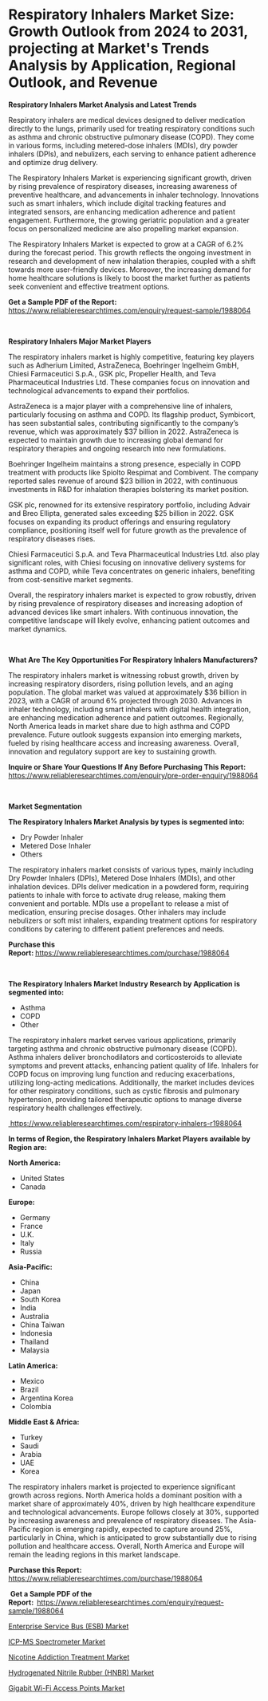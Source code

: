 <p><h1>Respiratory Inhalers Market Size: Growth Outlook from 2024 to 2031, projecting at Market's Trends Analysis by Application, Regional Outlook, and Revenue</h1></p><p><strong>Respiratory Inhalers Market Analysis and Latest Trends</strong></p>
<p><p>Respiratory inhalers are medical devices designed to deliver medication directly to the lungs, primarily used for treating respiratory conditions such as asthma and chronic obstructive pulmonary disease (COPD). They come in various forms, including metered-dose inhalers (MDIs), dry powder inhalers (DPIs), and nebulizers, each serving to enhance patient adherence and optimize drug delivery.</p><p>The Respiratory Inhalers Market is experiencing significant growth, driven by rising prevalence of respiratory diseases, increasing awareness of preventive healthcare, and advancements in inhaler technology. Innovations such as smart inhalers, which include digital tracking features and integrated sensors, are enhancing medication adherence and patient engagement. Furthermore, the growing geriatric population and a greater focus on personalized medicine are also propelling market expansion.</p><p>The Respiratory Inhalers Market is expected to grow at a CAGR of 6.2% during the forecast period. This growth reflects the ongoing investment in research and development of new inhalation therapies, coupled with a shift towards more user-friendly devices. Moreover, the increasing demand for home healthcare solutions is likely to boost the market further as patients seek convenient and effective treatment options.</p></p>
<p><strong>Get a Sample PDF of the Report:&nbsp;</strong> <a href="https://www.reliableresearchtimes.com/enquiry/request-sample/1988064?utm_campaign=1775&utm_medium=2&utm_source=Github&utm_content=ia&utm_term=25102024&utm_id=respiratory-inhalers">https://www.reliableresearchtimes.com/enquiry/request-sample/1988064</a></p>
<p>&nbsp;</p>
<p><strong>Respiratory Inhalers Major Market Players</strong></p>
<p><p>The respiratory inhalers market is highly competitive, featuring key players such as Adherium Limited, AstraZeneca, Boehringer Ingelheim GmbH, Chiesi Farmaceutici S.p.A., GSK plc, Propeller Health, and Teva Pharmaceutical Industries Ltd. These companies focus on innovation and technological advancements to expand their portfolios.</p><p>AstraZeneca is a major player with a comprehensive line of inhalers, particularly focusing on asthma and COPD. Its flagship product, Symbicort, has seen substantial sales, contributing significantly to the company’s revenue, which was approximately $37 billion in 2022. AstraZeneca is expected to maintain growth due to increasing global demand for respiratory therapies and ongoing research into new formulations.</p><p>Boehringer Ingelheim maintains a strong presence, especially in COPD treatment with products like Spiolto Respimat and Combivent. The company reported sales revenue of around $23 billion in 2022, with continuous investments in R&D for inhalation therapies bolstering its market position.</p><p>GSK plc, renowned for its extensive respiratory portfolio, including Advair and Breo Ellipta, generated sales exceeding $25 billion in 2022. GSK focuses on expanding its product offerings and ensuring regulatory compliance, positioning itself well for future growth as the prevalence of respiratory diseases rises.</p><p>Chiesi Farmaceutici S.p.A. and Teva Pharmaceutical Industries Ltd. also play significant roles, with Chiesi focusing on innovative delivery systems for asthma and COPD, while Teva concentrates on generic inhalers, benefiting from cost-sensitive market segments.</p><p>Overall, the respiratory inhalers market is expected to grow robustly, driven by rising prevalence of respiratory diseases and increasing adoption of advanced devices like smart inhalers. With continuous innovation, the competitive landscape will likely evolve, enhancing patient outcomes and market dynamics.</p></p>
<p>&nbsp;</p>
<p><strong>What Are The Key Opportunities For Respiratory Inhalers Manufacturers?</strong></p>
<p><p>The respiratory inhalers market is witnessing robust growth, driven by increasing respiratory disorders, rising pollution levels, and an aging population. The global market was valued at approximately $36 billion in 2023, with a CAGR of around 6% projected through 2030. Advances in inhaler technology, including smart inhalers with digital health integration, are enhancing medication adherence and patient outcomes. Regionally, North America leads in market share due to high asthma and COPD prevalence. Future outlook suggests expansion into emerging markets, fueled by rising healthcare access and increasing awareness. Overall, innovation and regulatory support are key to sustaining growth.</p></p>
<p><strong>Inquire or Share Your Questions If Any Before Purchasing This Report:</strong> <a href="https://www.reliableresearchtimes.com/enquiry/pre-order-enquiry/1988064?utm_campaign=1775&utm_medium=2&utm_source=Github&utm_content=ia&utm_term=25102024&utm_id=respiratory-inhalers">https://www.reliableresearchtimes.com/enquiry/pre-order-enquiry/1988064</a></p>
<p>&nbsp;</p>
<p><strong>Market Segmentation</strong></p>
<p><strong>The Respiratory Inhalers Market Analysis by types is segmented into:</strong></p>
<p><ul><li>Dry Powder Inhaler</li><li>Metered Dose Inhaler</li><li>Others</li></ul></p>
<p><p>The respiratory inhalers market consists of various types, mainly including Dry Powder Inhalers (DPIs), Metered Dose Inhalers (MDIs), and other inhalation devices. DPIs deliver medication in a powdered form, requiring patients to inhale with force to activate drug release, making them convenient and portable. MDIs use a propellant to release a mist of medication, ensuring precise dosages. Other inhalers may include nebulizers or soft mist inhalers, expanding treatment options for respiratory conditions by catering to different patient preferences and needs.</p></p>
<p><strong>Purchase this Report:&nbsp;</strong><a href="https://www.reliableresearchtimes.com/purchase/1988064?utm_campaign=1775&utm_medium=2&utm_source=Github&utm_content=ia&utm_term=25102024&utm_id=respiratory-inhalers">https://www.reliableresearchtimes.com/purchase/1988064</a></p>
<p>&nbsp;</p>
<p><strong>The Respiratory Inhalers Market Industry Research by Application is segmented into:</strong></p>
<p><ul><li>Asthma</li><li>COPD</li><li>Other</li></ul></p>
<p><p>The respiratory inhalers market serves various applications, primarily targeting asthma and chronic obstructive pulmonary disease (COPD). Asthma inhalers deliver bronchodilators and corticosteroids to alleviate symptoms and prevent attacks, enhancing patient quality of life. Inhalers for COPD focus on improving lung function and reducing exacerbations, utilizing long-acting medications. Additionally, the market includes devices for other respiratory conditions, such as cystic fibrosis and pulmonary hypertension, providing tailored therapeutic options to manage diverse respiratory health challenges effectively.</p></p>
<p><a href="https://www.reliableresearchtimes.com/respiratory-inhalers-r1988064?utm_campaign=1775&utm_medium=2&utm_source=Github&utm_content=ia&utm_term=25102024&utm_id=respiratory-inhalers">&nbsp;https://www.reliableresearchtimes.com/respiratory-inhalers-r1988064</a></p>
<p><strong>In terms of Region, the Respiratory Inhalers Market Players available by Region are:</strong></p>
<p>
    <p> <strong> North America: </strong>
        <ul>
            <li>United States</li>
            <li>Canada</li>
        </ul>
        </p> 
    <p> <strong> Europe: </strong>
        <ul>
            <li>Germany</li>
            <li>France</li>
            <li>U.K.</li>
            <li>Italy</li>
            <li>Russia</li>
        </ul>
        </p> 
    <p> <strong> Asia-Pacific: </strong>
        <ul>
            <li>China</li>
            <li>Japan</li>
            <li>South Korea</li>
            <li>India</li>
            <li>Australia</li>
            <li>China Taiwan</li>
            <li>Indonesia</li>
            <li>Thailand</li>
            <li>Malaysia</li>
        </ul>
        </p> 
    <p> <strong> Latin America: </strong>
        <ul>
            <li>Mexico</li>
            <li>Brazil</li>
            <li>Argentina Korea</li>
            <li>Colombia</li>
        </ul>
        </p> 
    <p> <strong> Middle East & Africa: </strong>
        <ul>
            <li>Turkey</li>
            <li>Saudi</li>
            <li>Arabia</li>
            <li>UAE</li>
            <li>Korea</li>
        </ul>
    </p>
    </p>
<p><p>The respiratory inhalers market is projected to experience significant growth across regions. North America holds a dominant position with a market share of approximately 40%, driven by high healthcare expenditure and technological advancements. Europe follows closely at 30%, supported by increasing awareness and prevalence of respiratory diseases. The Asia-Pacific region is emerging rapidly, expected to capture around 25%, particularly in China, which is anticipated to grow substantially due to rising pollution and healthcare access. Overall, North America and Europe will remain the leading regions in this market landscape.</p></p>
<p><strong>Purchase this Report: </strong><a href="https://www.reliableresearchtimes.com/purchase/1988064?utm_campaign=1775&utm_medium=2&utm_source=Github&utm_content=ia&utm_term=25102024&utm_id=respiratory-inhalers">https://www.reliableresearchtimes.com/purchase/1988064</a></p>
<p>&nbsp;<strong>Get a Sample PDF of the Report:&nbsp;&nbsp;</strong><a href="https://www.reliableresearchtimes.com/enquiry/request-sample/1988064?utm_campaign=1775&utm_medium=2&utm_source=Github&utm_content=ia&utm_term=25102024&utm_id=respiratory-inhalers">https://www.reliableresearchtimes.com/enquiry/request-sample/1988064</a></p>
<p><strong></strong></p>
<p><p><a href="https://github.com/NargisHussain75/Market-Research-Report-List-1/blob/main/enterprise-service-bus-esb-market.md?utm_campaign=1775&utm_medium=2&utm_source=Github&utm_content=ia&utm_term=25102024&utm_id=respiratory-inhalers">Enterprise Service Bus (ESB) Market</a></p><p><a href="https://www.linkedin.com/pulse/icp-ms-spectrometer-market2024-2031-industry-insights-investment-r3j8f?utm_campaign=1775&utm_medium=2&utm_source=Github&utm_content=ia&utm_term=25102024&utm_id=respiratory-inhalers">ICP-MS Spectrometer Market</a></p><p><a href="https://www.linkedin.com/pulse/global-nicotine-addiction-treatment-market-share-growth-opportunities-x5dze?utm_campaign=1775&utm_medium=2&utm_source=Github&utm_content=ia&utm_term=25102024&utm_id=respiratory-inhalers">Nicotine Addiction Treatment Market</a></p><p><a href="https://www.linkedin.com/pulse/strategic-forecast-hydrogenated-nitrile-rubber-hnbr-qy2fc?utm_campaign=1775&utm_medium=2&utm_source=Github&utm_content=ia&utm_term=25102024&utm_id=respiratory-inhalers">Hydrogenated Nitrile Rubber (HNBR) Market</a></p><p><a href="https://www.linkedin.com/pulse/insights-gigabit-wi-fi-access-points-market-players-size-geographical-elove?utm_campaign=1775&utm_medium=2&utm_source=Github&utm_content=ia&utm_term=25102024&utm_id=respiratory-inhalers">Gigabit Wi-Fi Access Points Market</a></p></p>